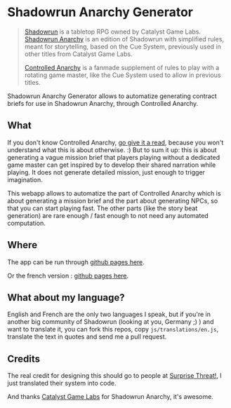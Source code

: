 # Shadowrun Anarchy Generator

> [Shadowrun](https://www.shadowrunsixthworld.com/) is a tabletop RPG owned
> by Catalyst Game Labs. [Shadowrun Anarchy](https://store.catalystgamelabs.com/products/shadowrun-anarchy-pdf) is
> an edition of Shadowrun with simplified rules, meant for storytelling,
> based on the Cue System, previously used in other titles from Catalyst
> Game Labs.
>
> [Controlled Anarchy](https://www.surprisethreat.com/single-post/controlled-anarchy) is a fanmade
> supplement of rules to play with a rotating game master, like the Cue
> System used to allow in previous titles.

Shadowrun Anarchy Generator allows to automatize generating contract briefs
for use in Shadowrun Anarchy, through Controlled Anarchy.


## What

If you don't know Controlled Anarchy, [go give it a read](https://www.surprisethreat.com/single-post/controlled-anarchy), because you won't understand what this is about otherwise. :) But to sum it up: this
is about generating a vague mission brief that players playing without a
dedicated game master can get inspired by to develop their shared narration
while playing. It does not generate detailed mission, just enough to
trigger imagination. 

This webapp allows to automatize the part of Controlled Anarchy which is
about generating a mission brief and the part about generating NPCs, so
that you can start playing fast. The other parts (like the story beat
generation) are rare enough / fast enough to not need any automated
computation.


## Where

The app can be run through [github pages here](https://oelmekki.github.io/sra-mission/).

Or the french version : [github pages here](https://oelmekki.github.io/sra-mission/?lang=fr). 


## What about my language?

English and French are the only two languages I speak, but if you're in
another big community of Shadowrun (looking at you, Germany ;) ) and want
to translate it, you can fork this repos, copy `js/translations/en.js`,
translate the text in quotes and send me a pull request.


## Credits

The real credit for designing this should go to people at [Surprise Threat!](https://www.surprisethreat.com/),
I just translated their system into code.

And thanks [Catalyst Game Labs](https://www.catalystgamelabs.com/) for Shadowrun Anarchy, it's awesome.
